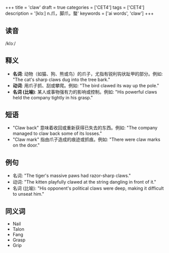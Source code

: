 +++
title = 'claw'
draft = true
categories = ['CET4']
tags = ['CET4']
description = '[klɔː] n.爪，脚爪，螯'
keywords = ['ai words', 'claw']
+++

## 读音
/klɔː/

## 释义
- **名词**: 动物（如猫、狗、熊或鸟）的爪子，尤指有锐利钩状趾甲的部分。例如: "The cat's sharp claws dug into the tree bark."
- **动词**: 用爪子抓、刮或攀爬。例如: "The bird clawed its way up the pole."
- **名词 (比喻)**: 某人或事物强有力的影响或控制。例如: "His powerful claws held the company tightly in his grasp."

## 短语
- "Claw back" 意味着收回或重新获得已失去的东西。例如: "The company managed to claw back some of its losses."
- "Claw mark" 指由爪子造成的痕迹或抓痕。例如: "There were claw marks on the door."

## 例句
- 名词: "The tiger's massive paws had razor-sharp claws."
- 动词: "The kitten playfully clawed at the string dangling in front of it."
- 名词 (比喻): "His opponent's political claws were deep, making it difficult to unseat him."

## 同义词
- Nail
- Talon
- Fang
- Grasp
- Grip
